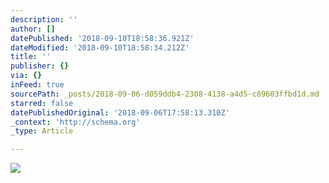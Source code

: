 ```yaml
---
description: ''
author: []
datePublished: '2018-09-10T18:58:36.921Z'
dateModified: '2018-09-10T18:58:34.212Z'
title: ''
publisher: {}
via: {}
inFeed: true
sourcePath: _posts/2018-09-06-d059ddb4-2308-4138-a4d5-c89603ffbd1d.md
starred: false
datePublishedOriginal: '2018-09-06T17:58:13.310Z'
_context: 'http://schema.org'
_type: Article

---
```

![](https://the-grid-user-content.s3-us-west-2.amazonaws.com/80053d9a-f1f3-4f09-b730-878a9a4b673b.jpg)